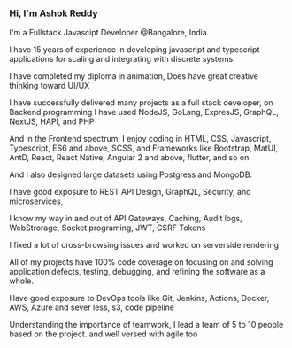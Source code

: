 ### Hi, I'm Ashok Reddy

I'm a Fullstack Javascipt Developer @Bangalore, India.

I have 15 years of experience in developing javascript and typescript applications for scaling and integrating with discrete systems.

I have completed my diploma in animation, Does have great creative thinking toward UI/UX

I have successfully delivered many projects as a full stack developer, on Backend programming I have used NodeJS, GoLang, ExpresJS, GraphQL, NextJS, HAPI, and PHP

And in the Frontend spectrum, I enjoy coding in HTML, CSS, Javascript, Typescript, ES6 and above, SCSS, and Frameworks like Bootstrap, MatUI, AntD, React, React Native, Angular 2 and above, flutter, and so on.

And I also designed large datasets using Postgress and MongoDB.

I have good exposure to REST API Design, GraphQL, Security, and microservices,

I know my way in and out of API Gateways, Caching, Audit logs, WebStrorage, Socket programing, JWT, CSRF Tokens

I fixed a lot of cross-browsing issues and worked on serverside rendering

All of my projects have 100% code coverage on focusing on and solving application defects, testing, debugging, and refining the software as a whole.

Have good exposure to DevOps tools like Git, Jenkins, Actions, Docker, AWS, Azure and sever less, s3, code pipeline

Understanding the importance of teamwork, I lead a team of 5 to 10 people based on the project. and well versed with agile too 


<!--
**reddyashok9/reddyashok9** is a ✨ _special_ ✨ repository because its `README.md` (this file) appears on your GitHub profile.

Here are some ideas to get you started:

- 🔭 I’m currently working on ...
- 🌱 I’m currently learning ...
- 👯 I’m looking to collaborate on ...
- 🤔 I’m looking for help with ...
- 💬 Ask me about ...
- 📫 How to reach me: ...
- 😄 Pronouns: ...
- ⚡ Fun fact: ...
-->
